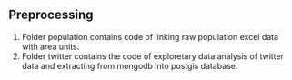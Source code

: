 ## Preprocessing

1. Folder population contains code of linking raw population excel data with area units.
2. Folder twitter contains the code of exploretary data analysis of twitter data and extracting from mongodb into postgis database. 
